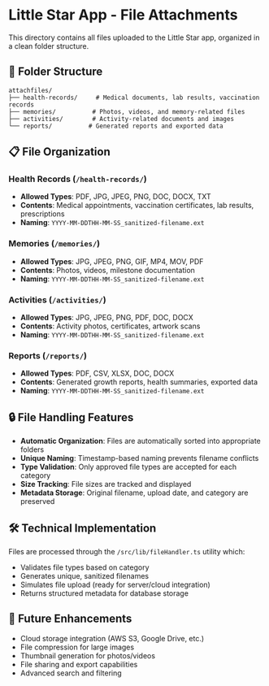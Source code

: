 # Little Star App - File Attachments

This directory contains all files uploaded to the Little Star app, organized in a clean folder structure.

## 📁 Folder Structure

```
attachfiles/
├── health-records/     # Medical documents, lab results, vaccination records
├── memories/          # Photos, videos, and memory-related files  
├── activities/        # Activity-related documents and images
└── reports/          # Generated reports and exported data
```

## 📋 File Organization

### Health Records (`/health-records/`)
- **Allowed Types**: PDF, JPG, JPEG, PNG, DOC, DOCX, TXT
- **Contents**: Medical appointments, vaccination certificates, lab results, prescriptions
- **Naming**: `YYYY-MM-DDTHH-MM-SS_sanitized-filename.ext`

### Memories (`/memories/`)
- **Allowed Types**: JPG, JPEG, PNG, GIF, MP4, MOV, PDF
- **Contents**: Photos, videos, milestone documentation
- **Naming**: `YYYY-MM-DDTHH-MM-SS_sanitized-filename.ext`

### Activities (`/activities/`)
- **Allowed Types**: JPG, JPEG, PNG, PDF, DOC, DOCX
- **Contents**: Activity photos, certificates, artwork scans
- **Naming**: `YYYY-MM-DDTHH-MM-SS_sanitized-filename.ext`

### Reports (`/reports/`)
- **Allowed Types**: PDF, CSV, XLSX, DOC, DOCX
- **Contents**: Generated growth reports, health summaries, exported data
- **Naming**: `YYYY-MM-DDTHH-MM-SS_sanitized-filename.ext`

## 🔒 File Handling Features

- **Automatic Organization**: Files are automatically sorted into appropriate folders
- **Unique Naming**: Timestamp-based naming prevents filename conflicts
- **Type Validation**: Only approved file types are accepted for each category
- **Size Tracking**: File sizes are tracked and displayed
- **Metadata Storage**: Original filename, upload date, and category are preserved

## 🛠️ Technical Implementation

Files are processed through the `/src/lib/fileHandler.ts` utility which:
- Validates file types based on category
- Generates unique, sanitized filenames
- Simulates file upload (ready for server/cloud integration)
- Returns structured metadata for database storage

## 🔄 Future Enhancements

- Cloud storage integration (AWS S3, Google Drive, etc.)
- File compression for large images
- Thumbnail generation for photos/videos
- File sharing and export capabilities
- Advanced search and filtering